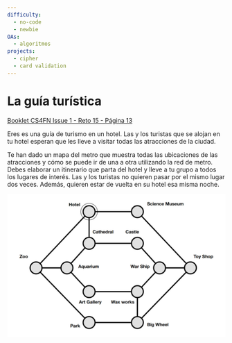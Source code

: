 ```yaml
---
difficulty:
  - no-code
  - newbie
OAs:
  - algoritmos
projects:
  - cipher
  - card validation
---
```


# La guía turística

[Booklet CS4FN Issue 1 - Reto 15 - Página 13](https://cs4fndownloads.files.wordpress.com/2016/02/cs4fnpuzzlebook11.pdf)

Eres es una guía de turismo en un hotel. Las y los turistas que se alojan en tu
hotel esperan que les lleve a visitar todas las atracciones de la ciudad.

Te han dado un mapa del metro que muestra todas las ubicaciones de las
atracciones y cómo se puede ir de una a otra utilizando la red de metro. Debes
elaborar un itinerario que parta del hotel y lleve a tu grupo a todos
los lugares de interés. Las y los turistas no quieren pasar por el
mismo lugar dos veces. Además, quieren estar de vuelta en su hotel esa misma
noche.

![Mapa del metro](./metro-map.jpg)
